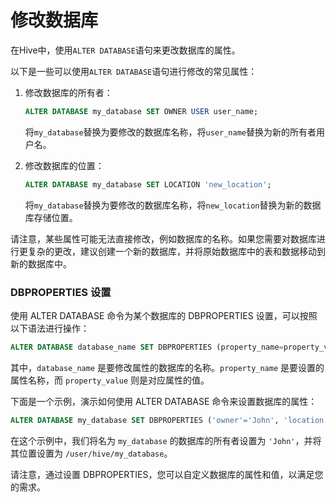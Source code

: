 # 修改数据库

在Hive中，使用`ALTER DATABASE`语句来更改数据库的属性。

以下是一些可以使用`ALTER DATABASE`语句进行修改的常见属性：

1.  修改数据库的所有者：

    ```sql
    ALTER DATABASE my_database SET OWNER USER user_name;
    ```

    将`my_database`替换为要修改的数据库名称，将`user_name`替换为新的所有者用户名。
2.  修改数据库的位置：

    ```sql
    ALTER DATABASE my_database SET LOCATION 'new_location';
    ```

    将`my_database`替换为要修改的数据库名称，将`new_location`替换为新的数据库存储位置。

请注意，某些属性可能无法直接修改，例如数据库的名称。如果您需要对数据库进行更复杂的更改，建议创建一个新的数据库，并将原始数据库中的表和数据移动到新的数据库中。

### DBPROPERTIES 设置

使用 ALTER DATABASE 命令为某个数据库的 DBPROPERTIES 设置，可以按照以下语法进行操作：

```sql
ALTER DATABASE database_name SET DBPROPERTIES (property_name=property_value, ...);
```

其中，`database_name` 是要修改属性的数据库的名称。`property_name` 是要设置的属性名称，而 `property_value` 则是对应属性的值。

下面是一个示例，演示如何使用 ALTER DATABASE 命令来设置数据库的属性：

```sql
ALTER DATABASE my_database SET DBPROPERTIES ('owner'='John', 'location'='/user/hive/my_database');
```

在这个示例中，我们将名为 `my_database` 的数据库的所有者设置为 `'John'`，并将其位置设置为 `/user/hive/my_database`。

请注意，通过设置 DBPROPERTIES，您可以自定义数据库的属性和值，以满足您的需求。
